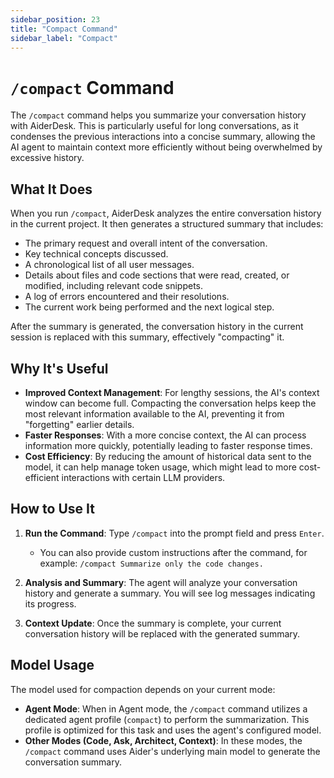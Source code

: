 ```yaml
---
sidebar_position: 23
title: "Compact Command"
sidebar_label: "Compact"
---
```


# `/compact` Command

The `/compact` command helps you summarize your conversation history with AiderDesk. This is particularly useful for long conversations, as it condenses the previous interactions into a concise summary, allowing the AI agent to maintain context more efficiently without being overwhelmed by excessive history.

## What It Does

When you run `/compact`, AiderDesk analyzes the entire conversation history in the current project. It then generates a structured summary that includes:

-   The primary request and overall intent of the conversation.
-   Key technical concepts discussed.
-   A chronological list of all user messages.
-   Details about files and code sections that were read, created, or modified, including relevant code snippets.
-   A log of errors encountered and their resolutions.
-   The current work being performed and the next logical step.

After the summary is generated, the conversation history in the current session is replaced with this summary, effectively "compacting" it.

## Why It's Useful

-   **Improved Context Management**: For lengthy sessions, the AI's context window can become full. Compacting the conversation helps keep the most relevant information available to the AI, preventing it from "forgetting" earlier details.
-   **Faster Responses**: With a more concise context, the AI can process information more quickly, potentially leading to faster response times.
-   **Cost Efficiency**: By reducing the amount of historical data sent to the model, it can help manage token usage, which might lead to more cost-efficient interactions with certain LLM providers.

## How to Use It

1.  **Run the Command**: Type `/compact` into the prompt field and press `Enter`.
    -   You can also provide custom instructions after the command, for example: `/compact Summarize only the code changes.`

2.  **Analysis and Summary**: The agent will analyze your conversation history and generate a summary. You will see log messages indicating its progress.

3.  **Context Update**: Once the summary is complete, your current conversation history will be replaced with the generated summary.

## Model Usage

The model used for compaction depends on your current mode:

-   **Agent Mode**: When in Agent mode, the `/compact` command utilizes a dedicated agent profile (`compact`) to perform the summarization. This profile is optimized for this task and uses the agent's configured model.
-   **Other Modes (Code, Ask, Architect, Context)**: In these modes, the `/compact` command uses Aider's underlying main model to generate the conversation summary.
